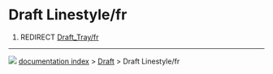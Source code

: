 # Draft Linestyle/fr
1.  REDIRECT [Draft_Tray/fr](Draft_Tray/fr.md)



---
![](images/Button_right.svg) [documentation index](../README.md) > [Draft](Draft_Workbench.md) > Draft Linestyle/fr
